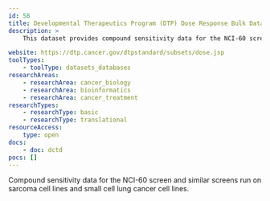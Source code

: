 ```yaml
---
id: 58
title: Developmental Therapeutics Program (DTP) Dose Response Bulk Data Download
description: >
    This dataset provides compound sensitivity data for the NCI-60 screen and similar screens run on sarcoma cell lines and small cell lung cancer cell lines. 

website: https://dtp.cancer.gov/dtpstandard/subsets/dose.jsp
toolTypes:
    - toolType: datasets_databases
researchAreas:
    - researchArea: cancer_biology
    - researchArea: bioinformatics
    - researchArea: cancer_treatment
researchTypes:
    - researchType: basic
    - researchType: translational
resourceAccess:
    type: open
docs:
    - doc: dctd
pocs: []        
---
```

Compound sensitivity data for the NCI-60 screen and similar screens run on sarcoma cell lines and small cell lung cancer cell lines.